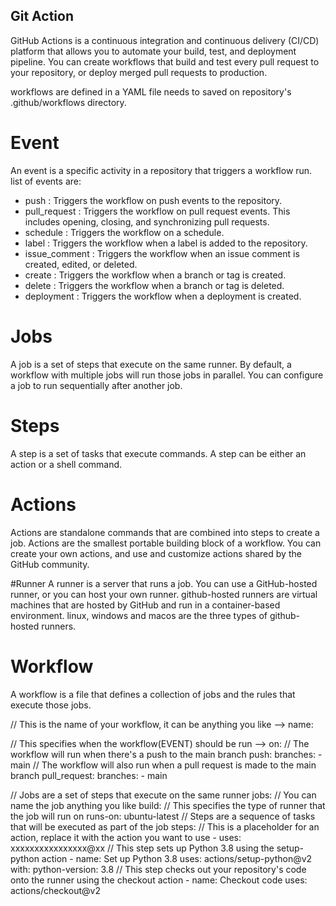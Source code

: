 
## Git Action

GitHub Actions is a continuous integration and continuous delivery (CI/CD) platform that allows you to automate your build, test, and deployment pipeline. You can create workflows that build and test every pull request to your repository, or deploy merged pull requests to production.

workflows are defined in a YAML file needs to saved on repository's .github/workflows directory.

# Event
An event is a specific activity in a repository that triggers a workflow run. 
list of events are:
- push : Triggers the workflow on push events to the repository.
- pull_request : Triggers the workflow on pull request events. This includes opening, closing, and synchronizing pull requests.
- schedule : Triggers the workflow on a schedule.
- label : Triggers the workflow when a label is added to the repository.
- issue_comment : Triggers the workflow when an issue comment is created, edited, or deleted.
- create : Triggers the workflow when a branch or tag is created.
- delete : Triggers the workflow when a branch or tag is deleted.
- deployment : Triggers the workflow when a deployment is created.

# Jobs
A job is a set of steps that execute on the same runner. By default, a workflow with multiple jobs will run those jobs in parallel. You can configure a job to run sequentially after another job.

# Steps
A step is a set of tasks that execute commands. A step can be either an action or a shell command.

# Actions
Actions are standalone commands that are combined into steps to create a job. Actions are the smallest portable building block of a workflow. You can create your own actions, and use and customize actions shared by the GitHub community.

#Runner
A runner is a server that runs a job. You can use a GitHub-hosted runner, or you can host your own runner. github-hosted runners are virtual machines that are hosted by GitHub and run in a container-based environment. linux, windows and macos are the three types of github-hosted runners.

# Workflow
A workflow is a file that defines a collection of jobs and the rules that execute those jobs. 

// This is the name of your workflow, it can be anything you like -->
name: 

// This specifies when the workflow(EVENT) should be run -->
on: 
    // The workflow will run when there's a push to the main branch
    push:
        branches:
        - main
    // The workflow will also run when a pull request is made to the main branch
    pull_request:
        branches:
        - main

// Jobs are a set of steps that execute on the same runner
jobs:
    // You can name the job anything you like
    build:
        // This specifies the type of runner that the job will run on
        runs-on: ubuntu-latest
        // Steps are a sequence of tasks that will be executed as part of the job
        steps:
            // This is a placeholder for an action, replace it with the action you want to use
            - uses: xxxxxxxxxxxxxxxx@xx
            // This step sets up Python 3.8 using the setup-python action
            - name: Set up Python 3.8
                uses: actions/setup-python@v2
                with:
                    python-version: 3.8
            // This step checks out your repository's code onto the runner using the checkout action
            - name: Checkout code
                uses: actions/checkout@v2
























